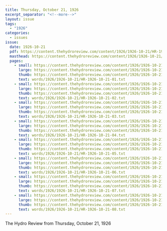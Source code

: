 ```yaml
---
title: Thursday, October 21, 1926
excerpt_separator: "<!--more-->"
layout: issue
tags:
  - "1926"
categories:
  - issues
issue:
  date: 1926-10-21
  pdf: https://content.thehydroreview.com/content/1926/1926-10-21/HR-1926-10-21.pdf
  masthead: https://content.thehydroreview.com/content/1926/1926-10-21/masthead/HR-1926-10-21.jpg
  pages:
    - small: https://content.thehydroreview.com/content/1926/1926-10-21/small/HR-1926-10-21-01.jpg
      large: https://content.thehydroreview.com/content/1926/1926-10-21/large/HR-1926-10-21-01.jpg
      thumb: https://content.thehydroreview.com/content/1926/1926-10-21/thumbnails/HR-1926-10-21-01.jpg
      text: words/1926/1926-10-21/HR-1926-10-21-01.txt
    - small: https://content.thehydroreview.com/content/1926/1926-10-21/small/HR-1926-10-21-02.jpg
      large: https://content.thehydroreview.com/content/1926/1926-10-21/large/HR-1926-10-21-02.jpg
      thumb: https://content.thehydroreview.com/content/1926/1926-10-21/thumbnails/HR-1926-10-21-02.jpg
      text: words/1926/1926-10-21/HR-1926-10-21-02.txt
    - small: https://content.thehydroreview.com/content/1926/1926-10-21/small/HR-1926-10-21-03.jpg
      large: https://content.thehydroreview.com/content/1926/1926-10-21/large/HR-1926-10-21-03.jpg
      thumb: https://content.thehydroreview.com/content/1926/1926-10-21/thumbnails/HR-1926-10-21-03.jpg
      text: words/1926/1926-10-21/HR-1926-10-21-03.txt
    - small: https://content.thehydroreview.com/content/1926/1926-10-21/small/HR-1926-10-21-04.jpg
      large: https://content.thehydroreview.com/content/1926/1926-10-21/large/HR-1926-10-21-04.jpg
      thumb: https://content.thehydroreview.com/content/1926/1926-10-21/thumbnails/HR-1926-10-21-04.jpg
      text: words/1926/1926-10-21/HR-1926-10-21-04.txt
    - small: https://content.thehydroreview.com/content/1926/1926-10-21/small/HR-1926-10-21-05.jpg
      large: https://content.thehydroreview.com/content/1926/1926-10-21/large/HR-1926-10-21-05.jpg
      thumb: https://content.thehydroreview.com/content/1926/1926-10-21/thumbnails/HR-1926-10-21-05.jpg
      text: words/1926/1926-10-21/HR-1926-10-21-05.txt
    - small: https://content.thehydroreview.com/content/1926/1926-10-21/small/HR-1926-10-21-06.jpg
      large: https://content.thehydroreview.com/content/1926/1926-10-21/large/HR-1926-10-21-06.jpg
      thumb: https://content.thehydroreview.com/content/1926/1926-10-21/thumbnails/HR-1926-10-21-06.jpg
      text: words/1926/1926-10-21/HR-1926-10-21-06.txt
    - small: https://content.thehydroreview.com/content/1926/1926-10-21/small/HR-1926-10-21-07.jpg
      large: https://content.thehydroreview.com/content/1926/1926-10-21/large/HR-1926-10-21-07.jpg
      thumb: https://content.thehydroreview.com/content/1926/1926-10-21/thumbnails/HR-1926-10-21-07.jpg
      text: words/1926/1926-10-21/HR-1926-10-21-07.txt
    - small: https://content.thehydroreview.com/content/1926/1926-10-21/small/HR-1926-10-21-08.jpg
      large: https://content.thehydroreview.com/content/1926/1926-10-21/large/HR-1926-10-21-08.jpg
      thumb: https://content.thehydroreview.com/content/1926/1926-10-21/thumbnails/HR-1926-10-21-08.jpg
      text: words/1926/1926-10-21/HR-1926-10-21-08.txt
---
```


The Hydro Review from Thursday, October 21, 1926

<!--more-->

